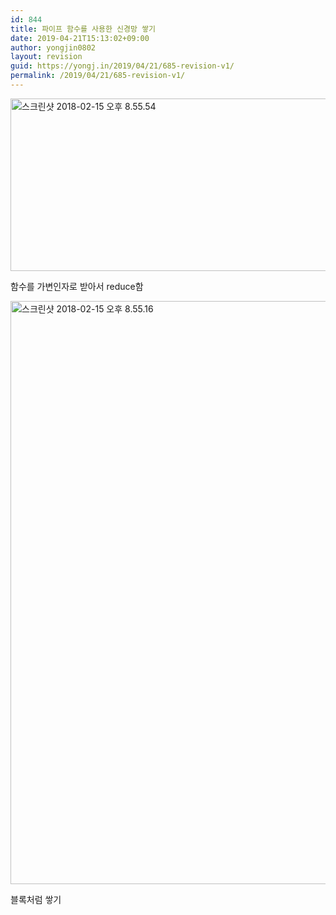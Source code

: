 ```yaml
---
id: 844
title: 파이프 함수를 사용한 신경망 쌓기
date: 2019-04-21T15:13:02+09:00
author: yongjin0802
layout: revision
guid: https://yongj.in/2019/04/21/685-revision-v1/
permalink: /2019/04/21/685-revision-v1/
---
```

<img class="alignnone size-full wp-image-684" src="https://yongj.in/wp-content/uploads/2018/02/e18489e185b3e1848fe185b3e18485e185b5e186abe18489e185a3e186ba-2018-02-15-e1848be185a9e18492e185ae-8-55-54.png" alt="스크린샷 2018-02-15 오후 8.55.54" width="1118" height="276" srcset="https://yongj.in/wp-content/uploads/2018/02/e18489e185b3e1848fe185b3e18485e185b5e186abe18489e185a3e186ba-2018-02-15-e1848be185a9e18492e185ae-8-55-54.png 1118w, https://yongj.in/wp-content/uploads/2018/02/e18489e185b3e1848fe185b3e18485e185b5e186abe18489e185a3e186ba-2018-02-15-e1848be185a9e18492e185ae-8-55-54-300x74.png 300w, https://yongj.in/wp-content/uploads/2018/02/e18489e185b3e1848fe185b3e18485e185b5e186abe18489e185a3e186ba-2018-02-15-e1848be185a9e18492e185ae-8-55-54-768x190.png 768w, https://yongj.in/wp-content/uploads/2018/02/e18489e185b3e1848fe185b3e18485e185b5e186abe18489e185a3e186ba-2018-02-15-e1848be185a9e18492e185ae-8-55-54-1024x253.png 1024w, https://yongj.in/wp-content/uploads/2018/02/e18489e185b3e1848fe185b3e18485e185b5e186abe18489e185a3e186ba-2018-02-15-e1848be185a9e18492e185ae-8-55-54-1000x247.png 1000w, https://yongj.in/wp-content/uploads/2018/02/e18489e185b3e1848fe185b3e18485e185b5e186abe18489e185a3e186ba-2018-02-15-e1848be185a9e18492e185ae-8-55-54-800x197.png 800w" sizes="(max-width: 1118px) 100vw, 1118px" />

함수를 가변인자로 받아서 reduce함

<img class="alignnone size-full wp-image-683" src="https://yongj.in/wp-content/uploads/2018/02/e18489e185b3e1848fe185b3e18485e185b5e186abe18489e185a3e186ba-2018-02-15-e1848be185a9e18492e185ae-8-55-16-e1518714628410.png" alt="스크린샷 2018-02-15 오후 8.55.16" width="1730" height="933" srcset="https://yongj.in/wp-content/uploads/2018/02/e18489e185b3e1848fe185b3e18485e185b5e186abe18489e185a3e186ba-2018-02-15-e1848be185a9e18492e185ae-8-55-16-e1518714628410.png 1730w, https://yongj.in/wp-content/uploads/2018/02/e18489e185b3e1848fe185b3e18485e185b5e186abe18489e185a3e186ba-2018-02-15-e1848be185a9e18492e185ae-8-55-16-e1518714628410-300x162.png 300w, https://yongj.in/wp-content/uploads/2018/02/e18489e185b3e1848fe185b3e18485e185b5e186abe18489e185a3e186ba-2018-02-15-e1848be185a9e18492e185ae-8-55-16-e1518714628410-768x414.png 768w, https://yongj.in/wp-content/uploads/2018/02/e18489e185b3e1848fe185b3e18485e185b5e186abe18489e185a3e186ba-2018-02-15-e1848be185a9e18492e185ae-8-55-16-e1518714628410-1024x552.png 1024w, https://yongj.in/wp-content/uploads/2018/02/e18489e185b3e1848fe185b3e18485e185b5e186abe18489e185a3e186ba-2018-02-15-e1848be185a9e18492e185ae-8-55-16-e1518714628410-1000x539.png 1000w, https://yongj.in/wp-content/uploads/2018/02/e18489e185b3e1848fe185b3e18485e185b5e186abe18489e185a3e186ba-2018-02-15-e1848be185a9e18492e185ae-8-55-16-e1518714628410-556x300.png 556w" sizes="(max-width: 1730px) 100vw, 1730px" /> 

블록처럼 쌓기